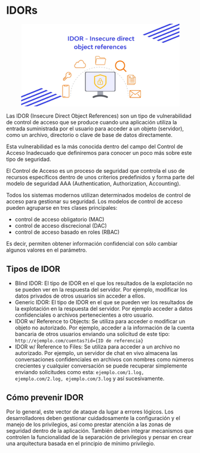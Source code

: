 # IDORs

<figure><img src="../../../.gitbook/assets/image (1).png" alt=""><figcaption></figcaption></figure>

Las IDOR (Insecure Direct Object References) son un tipo de vulnerabilidad de control de acceso que se produce cuando una aplicación utiliza la entrada suministrada por el usuario para acceder a un objeto (servidor), como un archivo, directorio o clave de base de datos directamente.&#x20;

Esta vulnerabilidad es la más conocida dentro del campo del Control de Acceso Inadecuado que definiremos para conocer un poco más sobre este tipo de seguridad.&#x20;

El Control de Acceso es un proceso de seguridad que controla el uso de recursos específicos dentro de unos criterios predefinidos y forma parte del modelo de seguridad AAA (Authentication, Authorization, Accounting).&#x20;

Todos los sistemas modernos utilizan determinados modelos de control de acceso para gestionar su seguridad. Los modelos de control de acceso pueden agruparse en tres clases principales:&#x20;

* control de acceso obligatorio (MAC)
* control de acceso discrecional (DAC)
* control de acceso basado en roles (RBAC)

Es decir, permiten obtener información confidencial con sólo cambiar algunos valores en el parámetro.

## Tipos de IDOR

* Blind IDOR: El tipo de IDOR en el que los resultados de la explotación no se pueden ver en la respuesta del servidor. Por ejemplo, modificar los datos privados de otros usuarios sin acceder a ellos.
* Generic IDOR: El tipo de IDOR en el que se pueden ver los resultados de la explotación en la respuesta del servidor. Por ejemplo acceder a datos confidenciales o archivos pertenecientes a otro usuario.
* IDOR w/ Reference to Objects: Se utiliza para acceder o modificar un objeto no autorizado. Por ejemplo, acceder a la información de la cuenta bancaria de otros usuarios enviando una solicitud de este tipo: `http://ejemplo.com/cuentas?id={ID de referencia}`
* IDOR w/ Reference to Files: Se utiliza para acceder a un archivo no autorizado. Por ejemplo, un servidor de chat en vivo almacena las conversaciones confidenciales en archivos con nombres como números crecientes y cualquier conversación se puede recuperar simplemente enviando solicitudes como esta: `ejemplo.com/1.log, ejemplo.com/2.log, ejemplo.com/3.log` y así sucesivamente.

## Cómo prevenir IDOR

Por lo general, este vector de ataque da lugar a errores lógicos. Los desarrolladores deben gestionar cuidadosamente la configuración y el manejo de los privilegios, así como prestar atención a las zonas de seguridad dentro de la aplicación. También deben integrar mecanismos que controlen la funcionalidad de la separación de privilegios y pensar en crear una arquitectura basada en el principio de mínimo privilegio.
